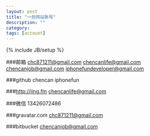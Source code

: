```yaml
---
layout: post
title: "一些网站账号"
description: ""
category: 
tags: [account]
---
```

{% include JB/setup %}


###邮箱
chc871211@gmail.com
chencanlife@gmail.com
chencanjob@gmail.com
iphonefundeveloper@gmail.com

###github
chencan
iphonefun

###http://jing.fm
chencanlife@gmail.com

###微信
13426072486

###gravatar.com
chc871211@gmail.com

###bitbucket
chencanjob@gmail.com
